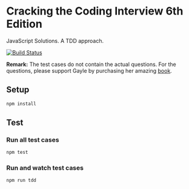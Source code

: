 # Cracking the Coding Interview 6th Edition
JavaScript Solutions. A TDD approach.

[![Build Status](https://travis-ci.com/poulzinho/crci-tdd.svg?branch=master)](https://travis-ci.com/poulzinho/crci-tdd)

**Remark:** The test cases do not contain the actual questions. 
For the questions, please support Gayle by purchasing her amazing 
[book](https://www.amazon.com/Cracking-Coding-Interview-Programming-Questions/dp/0984782850).

## Setup

```bash
npm install
```

## Test

### Run all test cases
```bash
npm test 
```

### Run and watch test cases 
```bash
npm run tdd 
```
